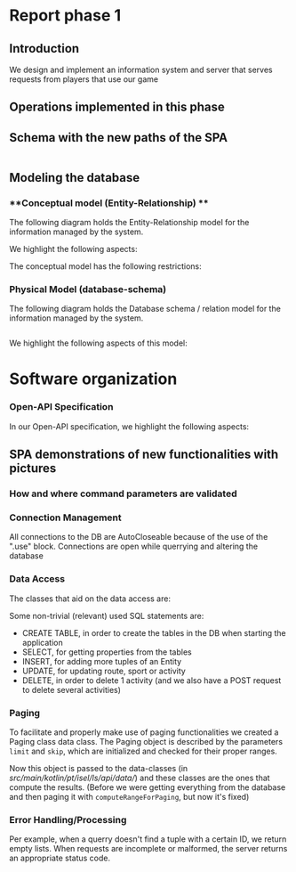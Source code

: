 # Report phase 1

## Introduction

We design and implement an information system and server that serves requests from players that use our game

## Operations implemented in this phase

## Schema with the new paths of the SPA

![]()

## Modeling the database

### **Conceptual model (Entity-Relationship) **

The following diagram holds the Entity-Relationship model for the information managed by the system.
![]()

We highlight the following aspects:

The conceptual model has the following restrictions:

### **Physical Model (database-schema)**

The following diagram holds the Database schema / relation model for the information managed by the system.

![]()

We highlight the following aspects of this model:

# Software organization

### **Open-API Specification**

In our Open-API specification, we highlight the following aspects:

## SPA demonstrations of new functionalities with pictures

### **How and where command parameters are validated**

### **Connection Management**

All connections to the DB are AutoCloseable because of the use of the ".use" block. Connections are open while querrying
and altering the database

### **Data Access**

The classes that aid on the data access are:

Some non-trivial (relevant) used SQL statements are:

- CREATE TABLE, in order to create the tables in the DB when starting the application
- SELECT, for getting properties from the tables
- INSERT, for adding more tuples of an Entity
- UPDATE, for updating route, sport or activity
- DELETE, in order to delete 1 activity (and we also have a POST request to delete several activities)

### **Paging**

To facilitate and properly make use of paging functionalities we created a Paging class data class. The Paging object is
described by the parameters `limit` and `skip`, which are initialized and checked for their proper ranges.

Now this object is passed to the data-classes (in *src/main/kotlin/pt/isel/ls/api/data/*) and these classes are the ones
that compute the results. (Before we were getting everything from the database and then paging it
with `computeRangeForPaging`, but now it's fixed)

### **Error Handling/Processing**

Per example, when a querry doesn't find a tuple with a certain ID, we return empty lists. When requests are incomplete
or malformed, the server returns an appropriate status code.

